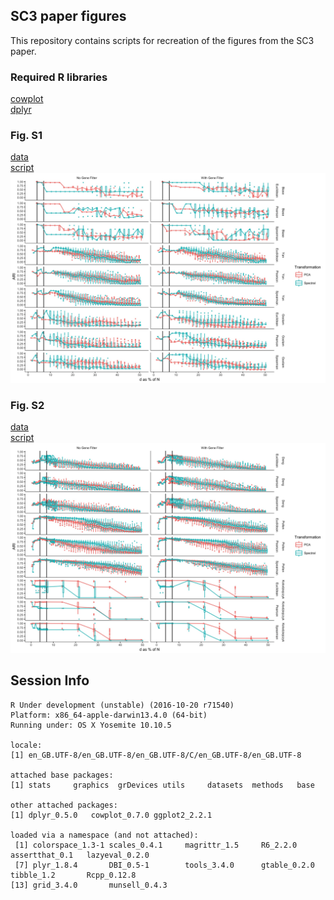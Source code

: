 ## SC3 paper figures
This repository contains scripts for recreation of the figures from the SC3 paper.

### Required R libraries

[cowplot](https://cran.r-project.org/web/packages/cowplot/index.html)  
[dplyr](https://cran.r-project.org/web/packages/dplyr/index.html)

### Fig. S1

[data](S1.csv)  
[script](S1.R)  
![](S1.jpeg)

### Fig. S2

[data](S2.csv)  
[script](S2.R)  
![](S2.jpeg)

## Session Info

```
R Under development (unstable) (2016-10-20 r71540)
Platform: x86_64-apple-darwin13.4.0 (64-bit)
Running under: OS X Yosemite 10.10.5

locale:
[1] en_GB.UTF-8/en_GB.UTF-8/en_GB.UTF-8/C/en_GB.UTF-8/en_GB.UTF-8

attached base packages:
[1] stats     graphics  grDevices utils     datasets  methods   base     

other attached packages:
[1] dplyr_0.5.0   cowplot_0.7.0 ggplot2_2.2.1

loaded via a namespace (and not attached):
 [1] colorspace_1.3-1 scales_0.4.1     magrittr_1.5     R6_2.2.0         assertthat_0.1   lazyeval_0.2.0  
 [7] plyr_1.8.4       DBI_0.5-1        tools_3.4.0      gtable_0.2.0     tibble_1.2       Rcpp_0.12.8     
[13] grid_3.4.0       munsell_0.4.3     
```
